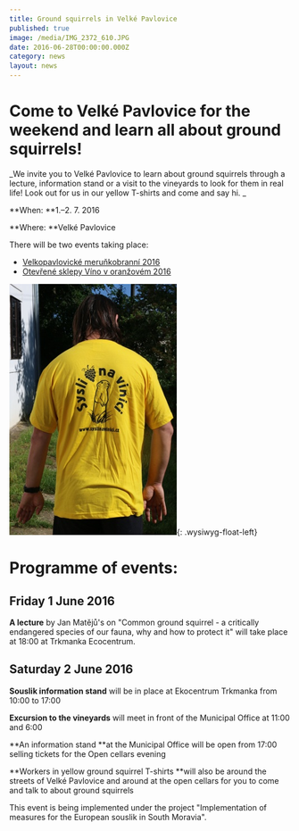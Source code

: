 ```yaml
---
title: Ground squirrels in Velké Pavlovice
published: true
image: /media/IMG_2372_610.JPG
date: 2016-06-28T00:00:00.000Z
category: news
layout: news
---
```

# Come to Velké Pavlovice for the weekend and learn all about ground squirrels!

_We invite you to Velké Pavlovice to learn about ground squirrels through a lecture, information stand or a visit to the vineyards to look for them in real life! Look out for us in our yellow T-shirts and come and say hi. _

**When: **1.–2. 7. 2016

**Where: **Velké Pavlovice 

There will be two events taking place:

* [Velkopavlovické meruňkobranní 2016](http://www.velke-pavlovice.cz/article.asp?nDepartmentID=1&nArticleID=7208&nLanguageID=1)
* [Otevřené sklepy Víno v oranžovém 2016](http://www.vinozvelkychpavlovic.cz/)

![](/media/IMG_2378_610.JPG){: .wysiwyg-float-left}

# Programme of events:

## Friday 1 June 2016

**A lecture** by Jan Matějů's on "Common ground squirrel - a critically endangered species of our fauna, why and how to protect it" will take place at 18:00 at Trkmanka Ecocentrum.

## Saturday 2 June 2016

**Souslik information stand** will be in place at Ekocentrum Trkmanka from 10:00 to 17:00

**Excursion to the vineyards** will meet in front of the Municipal Office at 11:00 and 6:00

**An information stand **at the Municipal Office will be open from 17:00 selling tickets for the Open cellars evening 

**Workers in yellow ground squirrel T-shirts **will also be around the streets of Velké Pavlovice and around at the open cellars for you to come and talk to about ground squirrels

This event is being implemented under the project "Implementation of measures for the European souslik in South Moravia".
